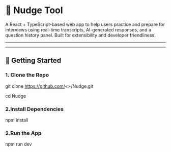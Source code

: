# 🎤  Nudge Tool

A React + TypeScript-based web app to help users practice and prepare for interviews using real-time transcripts, AI-generated responses, and a question history panel. Built for extensibility and developer friendliness.

---
---

## 🚀 Getting Started

### 1. Clone the Repo

git clone https://github.com/<>/Nudge.git

cd Nudge

### 2.Install Dependencies

npm install

### 2.Run the App

npm run dev

